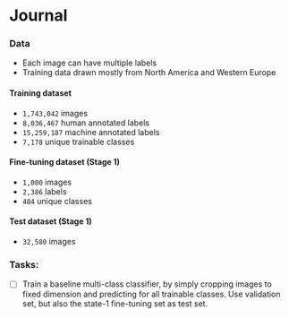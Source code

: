 # Journal

### Data

* Each image can have multiple labels
* Training data drawn mostly from North America and Western Europe

#### Training dataset

* `1,743,042` images
* `8,036,467` human annotated labels
* `15,259,187` machine annotated labels
* `7,178` unique trainable classes

#### Fine-tuning dataset (Stage 1)

* `1,000` images
* `2,386` labels
* `484` unique classes

#### Test dataset (Stage 1)

* `32,580` images



### Tasks:

- [ ] Train a baseline multi-class classifier, by simply cropping images to
fixed dimension and predicting for all trainable classes. Use validation set, but
also the state-1 fine-tuning set as test set.
